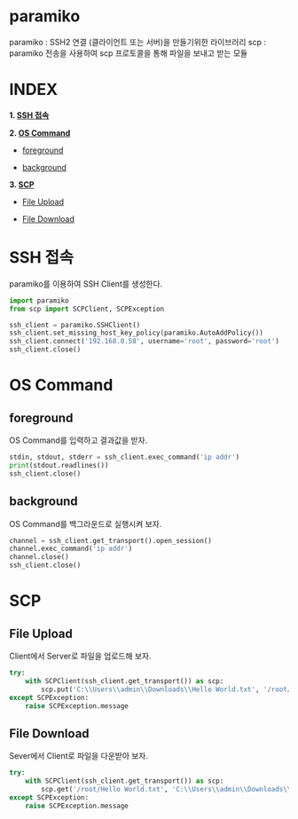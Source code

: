 # paramiko

paramiko : SSH2 연결 (클라이언트 또는 서버)을 만들기위한 라이브러리
scp : paramiko 전송을 사용하여 scp 프로토콜을 통해 파일을 보내고 받는 모듈

# **INDEX**

**1. [SSH 접속](#SSH-접속)**

**2. [OS Command](#OS-Command)**
 
 - [foreground](#foreground)

 - [background](#background)

**3. [SCP](#SCP)**

 - [File Upload](#File-Upload)

 - [File Download](#File-Download)


# **SSH 접속**

paramiko를 이용하여 SSH Client를 생성한다.

```py
import paramiko
from scp import SCPClient, SCPException

ssh_client = paramiko.SSHClient()
ssh_client.set_missing_host_key_policy(paramiko.AutoAddPolicy())
ssh_client.connect('192.168.0.58', username='root', password='root')
ssh_client.close()
```


# **OS Command**

## **foreground**

OS Command를 입력하고 결과값을 받자.

```py
stdin, stdout, stderr = ssh_client.exec_command('ip addr')
print(stdout.readlines())
ssh_client.close()
```

## **background**

OS Command를 백그라운드로 실행시켜 보자.

```py
channel = ssh_client.get_transport().open_session()
channel.exec_command('ip addr')
channel.close()
ssh_client.close()
```

# **SCP**

## **File Upload**

Client에서 Server로 파일을 업로드해 보자.

```py
try:
    with SCPClient(ssh_client.get_transport()) as scp:
        scp.put('C:\\Users\\admin\\Downloads\\Hello World.txt', '/root/Hello World.txt', preserve_times=True)
except SCPException:
    raise SCPException.message
```


## **File Download**

Sever에서 Client로 파일을 다운받아 보자.

```py
try:
    with SCPClient(ssh_client.get_transport()) as scp:
        scp.get('/root/Hello World.txt', 'C:\\Users\\admin\\Downloads\\Hello World.txt')
except SCPException:
    raise SCPException.message
```